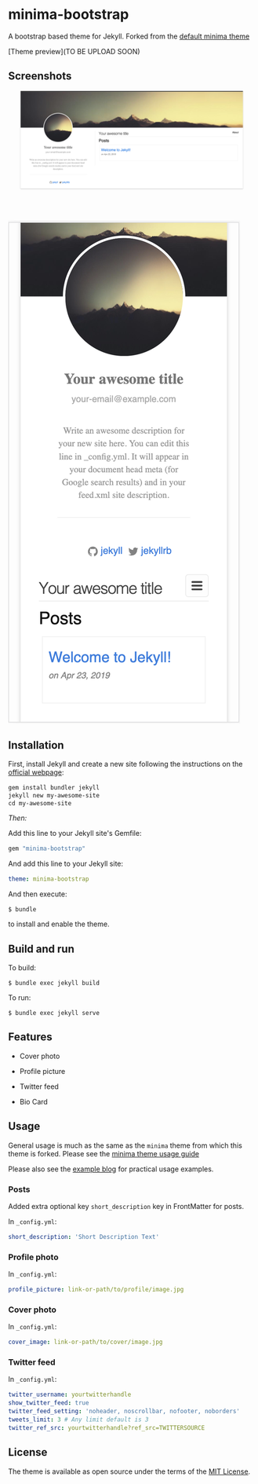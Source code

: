 # minima-bootstrap

A bootstrap based theme for Jekyll. Forked from the [default minima theme](https://github.com/Jekyll/minima)

[Theme preview](TO BE UPLOAD SOON)

## Screenshots

![Desktop screenshot](screenshot.png)
![Mobile screenshot](screenshot-mobile.png)

## Installation

First, install Jekyll and create a new site following the instructions on the [official webpage](https://jekyllrb.com/):

    gem install bundler jekyll
    jekyll new my-awesome-site
    cd my-awesome-site

*Then:*

Add this line to your Jekyll site's Gemfile:

```ruby
gem "minima-bootstrap"
```

And add this line to your Jekyll site:

```yaml
theme: minima-bootstrap
```

And then execute:

    $ bundle

to install and enable the theme.

## Build and run

To build:

    $ bundle exec jekyll build

To run:

    $ bundle exec jekyll serve

## Features

* Cover photo

* Profile picture

* Twitter feed

* Bio Card

## Usage

General usage is much as the same as the `minima` theme from which this theme is forked.
Please see the [minima theme usage guide](https://github.com/jekyll/minima/blob/master/README.md#usage)

Please also see the [example blog](https://github.com/Sohair63/sohair-ahmad-blog) for practical usage examples.


### Posts

Added extra optional key `short_description` key in FrontMatter for posts.

In `_config.yml`:

```yaml
short_description: 'Short Description Text'
```

### Profile photo

In `_config.yml`:

```yaml
profile_picture: link-or-path/to/profile/image.jpg
```

### Cover photo

In `_config.yml`:

```yaml
cover_image: link-or-path/to/cover/image.jpg
```

### Twitter feed

In `_config.yml`:

```yaml
twitter_username: yourtwitterhandle
show_twitter_feed: true
twitter_feed_setting: 'noheader, noscrollbar, nofooter, noborders'
tweets_limit: 3 # Any limit default is 3
twitter_ref_src: yourtwitterhandle?ref_src=TWITTERSOURCE
```
<!-- 
### Fork me

Shows a GitHub 'fork me' link in the top corner of the page, as
well as a link in the footer.

In `_config.yml`:

```yaml
fork_me_url: https://example.com
show_fork_me: true
``` -->

## License

The theme is available as open source under the terms of the [MIT License](http://opensource.org/licenses/MIT).
